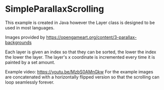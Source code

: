 # SimpleParallaxScrolling
This example is created in Java however the Layer class is designed to be used in most languages.

Images provided by https://opengameart.org/content/3-parallax-backgrounds

Each layer is given an index so that they can be sorted, the lower the index the lower the layer.
The layer's x coordinate is incremented every time it is painted by a set amount.

Example video:
https://youtu.be/MzbS0AMnGkw
For the example images are concatenated with a horizontally flipped version so that the scrolling can loop seamlessly forever.

